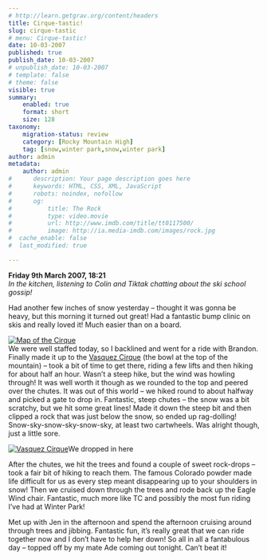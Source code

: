 ```yaml
---
# http://learn.getgrav.org/content/headers
title: Cirque-tastic!
slug: cirque-tastic
# menu: Cirque-tastic!
date: 10-03-2007
published: true
publish_date: 10-03-2007
# unpublish_date: 10-03-2007
# template: false
# theme: false
visible: true
summary:
    enabled: true
    format: short
    size: 128
taxonomy:
    migration-status: review
    category: [Rocky Mountain High]
    tag: [snow,winter park,snow,winter park]
author: admin
metadata:
    author: admin
#      description: Your page description goes here
#      keywords: HTML, CSS, XML, JavaScript
#      robots: noindex, nofollow
#      og:
#          title: The Rock
#          type: video.movie
#          url: http://www.imdb.com/title/tt0117500/
#          image: http://ia.media-imdb.com/images/rock.jpg
#  cache_enable: false
#  last_modified: true

---
```


**Friday 9th March 2007, 18:21**  
*In the kitchen, listening to Colin and Tiktak chatting about the ski school gossip!*

Had another few inches of snow yesterday – thought it was gonna be heavy, but this morning it turned out great! Had a fantastic bump clinic on skis and really loved it! Much easier than on a board.

[![](http://user47216.vs.easily.co.uk/wp-content/uploads/2008/12/parsenn_bowl_0607-300x151.jpg "Map of the Cirque")](http://user47216.vs.easily.co.uk/wp-content/uploads/2008/12/parsenn_bowl_0607.jpg)  
 We were well staffed today, so I backlined and went for a ride with Brandon. Finally made it up to the [Vasquez Cirque](http://www.skiwinterpark.com/mountain/trailmaps/VasquezCirque.html) (the bowl at the top of the mountain) – took a bit of time to get there, riding a few lifts and then hiking for about half an hour. Wasn’t a steep hike, but the wind was howling through! It was well worth it though as we rounded to the top and peered over the chutes. It was out of this world – we hiked round to about halfway and picked a gate to drop in. Fantastic, steep chutes – the snow was a bit scratchy, but we hit some great lines! Made it down the steep bit and then clipped a rock that was just below the snow, so ended up rag-dolling! Snow-sky-snow-sky-snow-sky, at least two cartwheels. Was alright though, just a little sore.

[![](http://user47216.vs.easily.co.uk/wp-content/uploads/2008/12/vasquez-300x169.jpg "Vasquez Cirque")](http://user47216.vs.easily.co.uk/wp-content/uploads/2008/12/vasquez.jpg)We dropped in here



 After the chutes, we hit the trees and found a couple of sweet rock-drops – took a fair bit of hiking to reach them. The famous Colorado powder made life difficult for us as every step meant disappearing up to your shoulders in snow! Then we cruised down through the trees and rode back up the Eagle Wind chair. Fantastic, much more like TC and possibly the most fun riding I’ve had at Winter Park!

Met up with Jen in the afternoon and spend the afternoon cruising around through trees and jibbing. Fantastic fun, it’s really great that we can ride together now and I don’t have to help her down! So all in all a fantabulous day – topped off by my mate Ade coming out tonight. Can’t beat it!